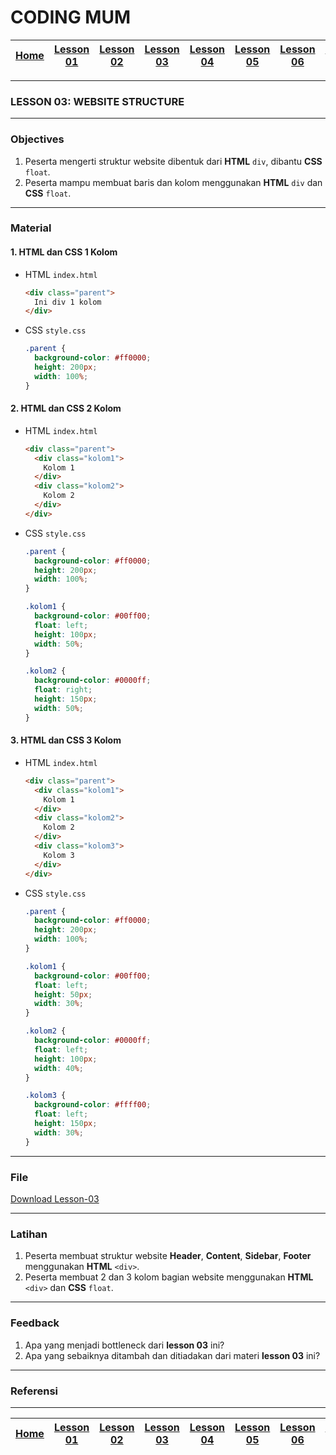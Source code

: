 # CODING MUM

| [Home][0] | [Lesson 01][1] | [Lesson 02][2] | [Lesson 03][3] | [Lesson 04][4] | [Lesson 05][5] | [Lesson 06][6] | [Lesson 07][7] | [Presentation][8] |
|:---------:|:--------------:|:--------------:|:--------------:|:--------------:|:--------------:|:--------------------:|:--------------:|:-----------------:|

---

### LESSON 03: WEBSITE STRUCTURE

---

### Objectives
1. Peserta mengerti struktur website dibentuk dari **HTML** `div`, dibantu **CSS** `float`.
2. Peserta mampu membuat baris dan kolom menggunakan **HTML** `div` dan **CSS** `float`.

---

### Material

#### 1. HTML dan CSS 1 Kolom
* HTML `index.html`
  ```html
  <div class="parent">
    Ini div 1 kolom
  </div>
  ```
* CSS `style.css`
  ```css
  .parent {
    background-color: #ff0000;
    height: 200px;
    width: 100%;
  }
  ```

#### 2. HTML dan CSS 2 Kolom
* HTML `index.html`
  ```html
  <div class="parent">
    <div class="kolom1">
      Kolom 1
    </div>
    <div class="kolom2">
      Kolom 2
    </div>
  </div>
  ```
* CSS `style.css`
  ```css
  .parent {
    background-color: #ff0000;
    height: 200px;
    width: 100%;
  }

  .kolom1 {
    background-color: #00ff00;
    float: left;
    height: 100px;
    width: 50%;
  }

  .kolom2 {
    background-color: #0000ff;
    float: right;
    height: 150px;
    width: 50%;
  }
  ```

#### 3. HTML dan CSS 3 Kolom
* HTML `index.html`
  ```html
  <div class="parent">
    <div class="kolom1">
      Kolom 1
    </div>
    <div class="kolom2">
      Kolom 2
    </div>
    <div class="kolom3">
      Kolom 3
    </div>
  </div>
  ```
* CSS `style.css`
  ```css
  .parent {
    background-color: #ff0000;
    height: 200px;
    width: 100%;
  }

  .kolom1 {
    background-color: #00ff00;
    float: left;
    height: 50px;
    width: 30%;
  }

  .kolom2 {
    background-color: #0000ff;
    float: left;
    height: 100px;
    width: 40%;
  }

  .kolom3 {
    background-color: #ffff00;
    float: left;
    height: 150px;
    width: 30%;
  }
  ```

---

### File
[Download Lesson-03](files/lesson-03.zip)

---

### Latihan
1. Peserta membuat struktur website **Header**, **Content**, **Sidebar**, **Footer** menggunakan **HTML** `<div>`.
2. Peserta membuat 2 dan 3 kolom bagian website menggunakan **HTML** `<div>` dan **CSS** `float`.

---

### Feedback
1. Apa yang menjadi bottleneck dari **lesson 03** ini?
2. Apa yang sebaiknya ditambah dan ditiadakan dari materi **lesson 03** ini?

---

### Referensi

---

| [Home][0] | [Lesson 01][1] | [Lesson 02][2] | [Lesson 03][3] | [Lesson 04][4] | [Lesson 05][5] | [Lesson 06][6] | [Lesson 07][7] | [Presentation][8] |
|:---------:|:--------------:|:--------------:|:--------------:|:--------------:|:--------------:|:--------------------:|:--------------:|:-----------------:|

[0]: README.md "Home"
[1]: lesson-01.md "Website Development Introduction"
[2]: lesson-02.md "HTML and CSS Basic"
[3]: lesson-03.md "Website Structure"
[4]: lesson-04.md "Framework Introduction"
[5]: lesson-05.md "Framework (Continued))"
[6]: lesson-06.md "Personal Project"
[7]: lesson-07.md "Domain, Hosting dan GitHub"
[8]: lesson-08.md "Presentation"
